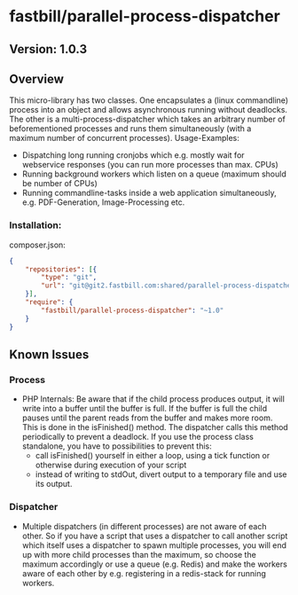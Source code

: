 # fastbill/parallel-process-dispatcher

## Version: 1.0.3

## Overview

This micro-library has two classes. One encapsulates a (linux commandline) process into an object and allows asynchronous
running without deadlocks. The other is a multi-process-dispatcher which takes an arbitrary number of beforementioned 
processes and runs them simultaneously (with a maximum number of concurrent processes).
Usage-Examples:
- Dispatching long running cronjobs which e.g. mostly wait for webservice responses (you can run more processes than
  max. CPUs)
- Running background workers which listen on a queue (maximum should be number of CPUs)
- Running commandline-tasks inside a web application simultaneously, e.g. PDF-Generation, Image-Processing etc.


### Installation:

composer.json:
```json
{
    "repositories": [{
        "type": "git",
        "url": "git@git2.fastbill.com:shared/parallel-process-dispatcher.git"
    }],
    "require": {
        "fastbill/parallel-process-dispatcher": "~1.0"
    }
}
```
## Known Issues

### Process

* PHP Internals: Be aware that if the child process produces output, it will write into a buffer until the buffer is
full. If the buffer is full the child pauses until the parent reads from the buffer and makes more room. This is done
in the isFinished() method. The dispatcher calls this method periodically to prevent a deadlock. If you use the process
class standalone, you have to possibilities to prevent this:
  * call isFinished() yourself in either a loop, using a tick function or otherwise during execution of your script
  * instead of writing to stdOut, divert output to a temporary file and use its output.
  
### Dispatcher

* Multiple dispatchers (in different processes) are not aware of each other. So if you have a script that uses a
dispatcher to call another script which itself uses a dispatcher to spawn multiple processes, you will end up with more
child processes than the maximum, so choose the maximum accordingly or use a queue (e.g. Redis) and make the workers
aware of each other by e.g. registering in a redis-stack for running workers.
